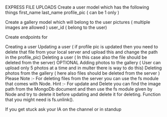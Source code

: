 EXPRESS FILE UPLOADS
Create a user model which has the following things first_name last_name profile_pic ( can be 1 only )

Create a gallery model which will belong to the user pictures ( multiple images are allowed ) user_id ( belong to the user)

Create endpoints for

Creating a user
Updating a user ( if profile pic is updated then you need to delete that file from your local server and upload this and change the path in the profile_pic)
Deleting a user ( In this case also the file should be deleted from the server)
OPTIONAL
Adding photos to the gallery ( User can upload only 5 photos at a time and in multer there is way to do this)
Deleting photos from the gallery ( here also files should be deleted from the server ) Please
Note :- For deleting files from the server you can use the fs module that comes with Node.
Hint :- For update and Delete you can find the image path from the MongoDb document and then use the fs module given by Node and try to delete it before updating and delete it for deleting. Function that you might need is fs.unlink().

If you get stuck ask your IA on the channel or in standup